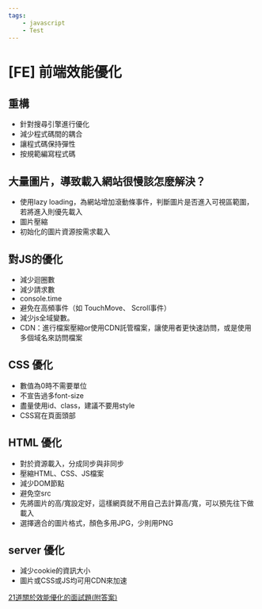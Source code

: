 ```yaml
---
tags: 
    - javascript
    - Test
---
```

# [FE] 前端效能優化
## 重構
* 針對搜尋引擎進行優化
* 減少程式碼間的耦合
* 讓程式碼保持彈性
* 按規範編寫程式碼

## 大量圖片，導致載入網站很慢該怎麼解決？
* 使用lazy loading，為網站增加滾動條事件，判斷圖片是否進入可視區範圍，若將進入則優先載入
* 圖片壓縮
* 初始化的圖片資源按需求載入

## 對JS的優化
* 減少迴圈數
* 減少請求數
* console.time
* 避免在高頻事件（如 TouchMove、 Scroll事件）
* 減少js全域變數。
* CDN：進行檔案壓縮or使用CDN託管檔案，讓使用者更快速訪問，或是使用多個域名來訪問檔案

## CSS 優化
* 數值為0時不需要單位
* 不宣告過多font-size
* 盡量使用id、class，建議不要用style
* CSS寫在頁面頭部

## HTML 優化
* 對於資源載入，分成同步與非同步
* 壓縮HTML、CSS、JS檔案
* 減少DOM節點
* 避免空src
* 先將圖片的高/寬設定好，這樣網頁就不用自己去計算高/寬，可以預先往下做載入
* 選擇適合的圖片格式，顏色多用JPG，少則用PNG

## server 優化
* 減少cookie的資訊大小
* 圖片或CSS或JS均可用CDN來加速

[21道關於效能優化的面試題(附答案)](https://www.gushiciku.cn/pl/gJDn/zh-tw)
